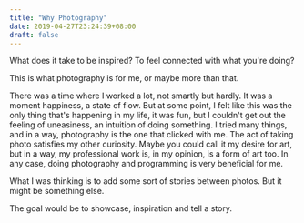```yaml
---
title: "Why Photography"
date: 2019-04-27T23:24:39+08:00
draft: false
---
```


What does it take to be inspired? To feel connected with what you're doing?

This is what photography is for me, or maybe more than that.

There was a time where I worked a lot, not smartly but hardly. It was a moment happiness, a state of flow. But at some 
point, I felt like this was the only thing that's happening in my life, it was fun, but I couldn't get out the feeling
of uneasiness, an intuition of doing something. I tried many things, and in a way, photography is the one that clicked
with me. The act of taking photo satisfies my other curiosity. Maybe you could call it my desire for art, but in a way,
my professional work is, in my opinion, is a form of art too. In any case, doing photography and programming is very
beneficial for me.

What I was thinking is to add some sort of stories between photos. But it might be something else.

The goal would be to showcase, inspiration and tell a story.
